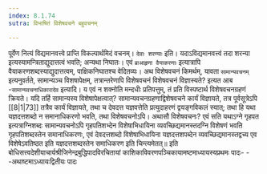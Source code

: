 ```yaml
---
index: 8.1.74
sutra: विभाषितं विशेषवचने बहुवचनम्

---
```

   पूर्वेण नित्यं विद्यमानवत्त्वे प्राप्ति विकल्पार्थमिदं वचनम्। `देवाः शरण्याः` इति। यदाऽविद्यमानवत्त्वं तदा शरन्या इत्यस्यामन्त्रिताद्युदात्तत्वं भवति; अन्यथा निघातः। एवं `ब्राआहृणा वैयाकरणाः` इत्यात्रापि वैयाकरणशब्दस्याद्युदात्तत्वम्, पाक्षिकनिघातश्च वेदितव्यः। अथ विशेषवचनं किमर्थम्, यावता `सामान्यवचनम्` इत्यनुवर्तते, सामान्यञ्च विशषापेक्षम्, तत्रान्तरेणापि विशेषवचनं विशेषवचनं विज्ञास्यते? इत्यत आब -`सामान्यवचनाधिकारादेव` इत्यादि। य एवं न शक्नोति मन्दधीः प्रतिपत्तुम्, तं प्रति विस्पष्टार्थ विशेषवचनग्रहणं क्रियते। यदि तर्हि सामान्यस्य विशेषापेक्षत्वात्? सामान्यवचनग्रहणाद्विशेषवचने कार्यं विज्ञायते, तत्र पूर्वसूत्रेऽपि  [[8|1|73]]  तत्रैव कार्यं विज्ञायते, तथा च देवदत्त यज्ञवत्तेति प्रत्युदाहरणं द्वयङ्गविकलं स्यात्; तथा हि यथा यज्ञदत्तशब्दो न समानाधिकरणो भवति, तथा विशेषवचनोऽपि। अथासौ विशेषवचनः? एवं सति यथाऽग्ने गृहपत इत्यत्राग्निशब्दः सामान्यवचनोऽपि गृहपतिशभ्देन विशेषाभिधायिना व्यवच्छिद्यमानस्तदग्नि विशेषणं भवति गृहपतिशब्दस्तेन समानाधिकरणः, एवं देवदत्तशब्दो विशेषाभिधायिना यज्ञदत्तशपब्देन व्यवच्छिद्यमानस्तद्वच्य एव विशेषेऽवतिष्ठत इति यज्ञदत्तशब्दस्तेन समाधिकरण इति चिन्त्यमेतत्॥ इति बोधिसत्त्वदेशीयाचार्यश्रीजिनेन्द्रबुद्धिपादविरचितायां काशिकाविवरणपञ्चिकायामष्टमाध्यायस्यप्रथमः पादः- - -अथाष्टमाऽध्यायःद्वितीयः पादः